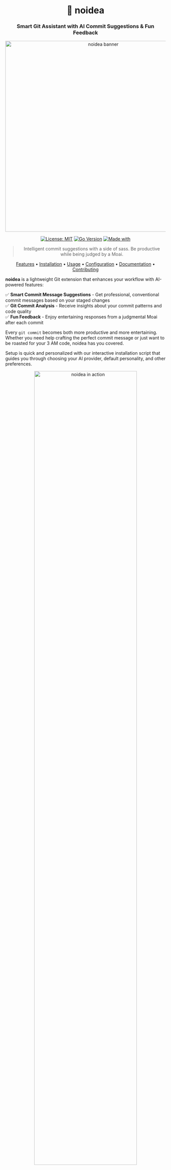 <div align="center">

# 🧠 noidea
### Smart Git Assistant with AI Commit Suggestions & Fun Feedback

<img src="assets/header.png" alt="noidea banner" width="600">

[![License: MIT](https://img.shields.io/badge/License-MIT-yellow.svg)](https://opensource.org/licenses/MIT)
[![Go Version](https://img.shields.io/badge/Go-1.18+-00ADD8?logo=go)](https://golang.org/doc/go1.18)
[![Made with](https://img.shields.io/badge/Made%20with-noidea-orange)](https://github.com/AccursedGalaxy/noidea)

> Intelligent commit suggestions with a side of sass. Be productive while being judged by a Moai.

[Features](#-features) • [Installation](#-getting-started) • [Usage](#-usage) • [Configuration](#-configuration) • [Documentation](https://accursedgalaxy.github.io/noidea/) • [Contributing](#-contributing)

</div>

**noidea** is a lightweight Git extension that enhances your workflow with AI-powered features:

✅ **Smart Commit Message Suggestions** - Get professional, conventional commit messages based on your staged changes  
✅ **Git Commit Analysis** - Receive insights about your commit patterns and code quality  
✅ **Fun Feedback** - Enjoy entertaining responses from a judgmental Moai after each commit  

Every `git commit` becomes both more productive and more entertaining. Whether you need help crafting the perfect commit message or just want to be roasted for your 3 AM code, noidea has you covered.

Setup is quick and personalized with our interactive installation script that guides you through choosing your AI provider, default personality, and other preferences.

<div align="center">
<img src="docs/assets/images/demo.gif" alt="noidea in action" width="80%">
</div>

---

## 🗿 What It Does

After every `git commit`, you'll see something like:

```
───────────────────────────────────────────────────
🗿  (ಠ_ಠ) Your commit message was 'fix final final pls real'
"You've entered the 2AM hotfix arc. A legendary time."
───────────────────────────────────────────────────
```

Whether your code is clean or cursed, the Moai sees all.

And before committing, get AI-powered suggestions:

```
───────────────────────────────────────────────────
🧠 Analyzing staged changes and 10 recent commits
Generating professional commit message suggestion...
───────────────────────────────────────────────────
✨ Suggested commit message:
feat(user-auth): implement password reset functionality with email verification
───────────────────────────────────────────────────
```

<details>
<summary>👀 See noidea in action</summary>

<h3>Commit Message Suggestions</h3>
<img src="docs/assets/images/suggest.png" alt="Commit message suggestions" width="80%">

<h3>Post-Commit Moai Feedback</h3>
<img src="docs/assets/images/moai.png" alt="Moai feedback" width="80%">

<h3>Weekly Summary Analysis</h3>
<img src="docs/assets/images/summary.png" alt="Weekly summary" width="80%">
</details>

---

## 🚀 Getting Started

### Installation Options

Choose one of these methods to install noidea:

<details open>
<summary><b>1. Using the Installation Script (Recommended)</b></summary>

```bash
# Clone the repository
git clone https://github.com/AccursedGalaxy/noidea.git
cd noidea

# Run the installer (might need sudo)
./install.sh
# Or specify a custom location
./install.sh ~/bin
```

The installation script provides an interactive setup experience where you can configure:
- AI provider selection (xAI, OpenAI, DeepSeek)
- Default personality choice
- Moai face selection mode
- And other preferences

This is the recommended method as it ensures all components are properly configured.
</details>

<details>
<summary><b>2. One-Line Quick Installation</b></summary>

```bash
# Install to /usr/local/bin (may require sudo)
curl -sSL https://raw.githubusercontent.com/AccursedGalaxy/noidea/main/quickinstall.sh | bash

# Or with sudo for system-wide installation
curl -sSL https://raw.githubusercontent.com/AccursedGalaxy/noidea/main/quickinstall.sh | sudo bash
```
</details>

<details>
<summary><b>3. Using Make</b></summary>

```bash
# Clone the repository
git clone https://github.com/AccursedGalaxy/noidea.git
cd noidea

# Install to /usr/local/bin (default)
sudo make install
# Or specify a custom prefix
make install PREFIX=~/.local
```
</details>

<details>
<summary><b>4. Manual Installation</b></summary>

```bash
# Clone the repository
git clone https://github.com/AccursedGalaxy/noidea.git
cd noidea

# Build the binary
go build -o noidea

# Move it to a directory in your PATH
sudo cp noidea /usr/local/bin/
```
</details>

<details>
<summary><b>5. Pre-built Binaries (Coming Soon)</b></summary>

We'll soon provide pre-built binaries for various platforms on our releases page.
</details>

### Setting Up In Your Repository

Once noidea is installed, you can set it up in any Git repository:

```bash
# Navigate to your repository
cd /path/to/your/repo

# Initialize noidea (sets up Git hooks)
noidea init
```

This adds a post-commit hook to show the Moai judgments after each commit.

For commit message suggestions, enable them during initialization or run:

```bash
# Enable commit suggestions
git config noidea.suggest true
```

Now, when you commit, noidea will suggest a message for you!

## 📋 Features

<div align="center">
<img src="docs/assets/images/features.png" alt="noidea features overview" width="80%">
</div>

### Post-Commit Feedback

Get immediate feedback after each commit with the Moai:

```
───────────────────────────────────────────────────
🗿  (ಠ_ಠ)  This is definitely the final fix
"You've typed 'final fix' 17 times today. I'm not judging. (I am.)"
───────────────────────────────────────────────────
```

Options:
- `--ai` - Use AI to generate feedback (default: use config setting)
- `--diff` - Include the diff in AI context for better analysis
- `--personality <n>` - Personality to use for feedback
- `--history` - Include recent commit history for context
- `--list-personalities` - List available personalities

Example:
```bash
# Get AI-powered feedback with recent history context
noidea moai --ai --history
```

### Weekly Summaries

Generate insightful summaries of your Git activity:

```
noidea summary
```

Options:
- `--days <N>` - Analyze the last N days (default: 7)
- `--personality <n>` - Use a specific personality for insights
- `--export <format>` - Export to text, markdown, or HTML
- `--stats-only` - Show only statistics without AI insights
- `--ai` - Include AI insights (default: use config)

Example:
```bash
# Generate a 30-day summary with AI insights and export as markdown
noidea summary --days 30 --ai --export markdown
```

### On-Demand Feedback

Get targeted analysis of specific commits with powerful filtering:

```
noidea feedback
```

Options:
- `--count <N>` - Analyze last N commits (default: 5)
- `--author <n>` - Filter by commit author
- `--branch <n>` - Filter by specific branch
- `--files <list>` - Filter by files touched (comma-separated)
- `--diff` - Include diff context for deeper analysis
- `--personality <n>` - Use a specific personality
- `--export <format>` - Export to text, markdown, or HTML

Examples:

```bash
# Basic feedback on last 3 commits
noidea feedback --count 3

# Analyze commits affecting specific files
noidea feedback --files "src/main.go,pkg/utils"

# Analyze commits from a specific author
noidea feedback --author "Your Name"

# Use a supportive personality with diff context
noidea feedback --personality supportive_mentor --diff

# Export your feedback to share with the team
noidea feedback --export markdown
```

### Commit Message Suggestions

Get AI-powered commit message suggestions based on your staged changes:

```
noidea suggest
```

Options:
- `--history <N>` - Number of recent commits to analyze for context (default: 10)
- `--full-diff` - Include full diff instead of summary
- `--interactive` - Interactive mode to approve/reject suggestions
- `--file <path>` - Path to commit message file (for hooks)

> **Note:** Commit suggestions always use a professional conventional commit format, regardless of any personality settings used elsewhere in the tool.

Git Hook Integration:
- Automatically suggests commit messages during the commit process
- Easily enable with the included script:
  ```
  ./scripts/install-hooks.sh
  ```
  This installs the `prepare-commit-msg` hook and sets up your Git config with interactive prompts

Examples:

```bash
# Get a suggestion for your staged changes
noidea suggest

# Interactive mode to approve, regenerate, or edit suggestions
noidea suggest --interactive

# Consider more context from previous commits
noidea suggest --history 20

# Include the full diff for more detailed analysis
noidea suggest --full-diff
```

## 🧠 AI Integration

noidea supports AI-powered feedback using LLM providers that offer OpenAI-compatible APIs:

<div class="provider-grid" style="display: grid; grid-template-columns: repeat(3, 1fr); gap: 20px; margin-bottom: 20px;">
  <div style="text-align: center;">
    <img src="docs/assets/images/xai-logo.png" alt="xAI" width="100">
    <p>xAI (Grok)</p>
  </div>
  <div style="text-align: center;">
    <img src="docs/assets/images/openai-logo.png" alt="OpenAI" width="100">
    <p>OpenAI</p>
  </div>
  <div style="text-align: center;">
    <img src="docs/assets/images/deepseek-logo.png" alt="DeepSeek" width="100">
    <p>DeepSeek (coming soon)</p>
  </div>
</div>

To enable AI integration:

1. Set your API key in an environment variable:
   ```
   # For xAI
   export XAI_API_KEY=your_api_key_here
   
   # For OpenAI
   export OPENAI_API_KEY=your_api_key_here
   ```

2. Or create a `.env` file in your project directory or in `~/.noidea/.env`
   ```
   XAI_API_KEY=your_api_key_here
   ```

3. Run with the `--ai` flag or enable it permanently:
   ```
   # Run with the flag
   noidea moai --ai
   
   # Enable permanently 
   export NOIDEA_LLM_ENABLED=true
   ```

4. Configure your model (optional):
   ```
   export NOIDEA_MODEL=grok-2-1212
   ```

## 🤖 AI Personalities

noidea supports multiple AI personalities to provide different types of feedback:

<div class="personality-cards" style="display: flex; justify-content: space-between; margin-bottom: 20px;">
  <div style="border: 1px solid #ddd; padding: 10px; border-radius: 5px; width: 24%;">
    <h3>😈 Snarky Code Reviewer</h3>
    <p>A sarcastic, witty code reviewer that doesn't hold back</p>
  </div>
  <div style="border: 1px solid #ddd; padding: 10px; border-radius: 5px; width: 24%;">
    <h3>🤗 Supportive Mentor</h3>
    <p>Encouraging and positive feedback to keep you motivated</p>
  </div>
  <div style="border: 1px solid #ddd; padding: 10px; border-radius: 5px; width: 24%;">
    <h3>🧑‍💻 Git Expert</h3>
    <p>Technical feedback based on Git best practices</p>
  </div>
  <div style="border: 1px solid #ddd; padding: 10px; border-radius: 5px; width: 24%;">
    <h3>🚀 Motivational Speaker</h3>
    <p>Over-the-top enthusiasm for your commits!</p>
  </div>
</div>

> **Note:** Personalities affect post-commit feedback and analysis, but commit message suggestions (via `noidea suggest`) always use a professional format regardless of the selected personality.

### Using personalities

```bash
# List available personalities
noidea moai --list-personalities

# Use a specific personality
noidea moai --ai --personality=supportive_mentor

# Set default personality in config
export NOIDEA_PERSONALITY=git_expert
```

### Creating custom personalities

Create a `personalities.toml` file in your project or in `~/.noidea/` directory:

```toml
# Default personality to use
default = "my_custom_personality"

[personalities.my_custom_personality]
name = "My Custom Personality"
description = "A custom personality that fits my workflow"
system_prompt = """
Instructions for the AI on how to respond.
Keep it concise and clear.
"""
user_prompt_format = """
Commit message: "{{.Message}}"
Time of day: {{.TimeOfDay}}
{{if .Diff}}Commit diff summary: {{.Diff}}{{end}}

Provide feedback about this commit:
"""
max_tokens = 150
temperature = 0.7
```

Reference the example file at `personalities.toml.example` for more details.

## 🔧 Configuration

noidea can be configured using environment variables, a `.env` file, or a TOML configuration file.

### Using the config command

noidea provides a config command to help you manage your configuration:

```
# Show current configuration
noidea config --show

# Create a new configuration file interactively
noidea config --init

# Validate your configuration
noidea config --validate

# Specify a custom config path
noidea config --path /custom/path/config.toml --show
```

### Configuration file

Default location: `~/.noidea/config.toml`

Example configuration:
```toml
[llm]
enabled = true
provider = "xai"
api_key = "your_api_key_here"
model = "grok-2-1212"
temperature = 0.7

[moai]
use_lint = false
faces_mode = "random"
personality = "snarky_reviewer"
include_history = true
```

### Environment variables

You can override any configuration setting using environment variables:

```
# LLM settings
export NOIDEA_LLM_ENABLED=true
export NOIDEA_MODEL=grok-2-1212
export NOIDEA_TEMPERATURE=0.5

# Moai settings
export NOIDEA_FACES_MODE=random
export NOIDEA_USE_LINT=false
export NOIDEA_PERSONALITY=snarky_reviewer
export NOIDEA_INCLUDE_HISTORY=true

# Provider API keys
export XAI_API_KEY=your_api_key_here
export OPENAI_API_KEY=your_api_key_here
export DEEPSEEK_API_KEY=your_api_key_here
```

## 📚 Documentation

For more detailed information, check out our [full documentation site](https://accursedgalaxy.github.io/noidea/).

<div align="center">
<a href="https://accursedgalaxy.github.io/noidea/" target="_blank">
  <img src="docs/assets/images/docs-preview.png" alt="Documentation Preview" width="80%">
</a>
</div>

We've created a comprehensive documentation site using GitHub Pages that includes:

- Detailed tutorials
- Command reference
- Configuration guide
- API documentation for integration
- Troubleshooting tips
- Advanced usage examples

## 💡 Feature Status

| Feature                   | Status          |
|---------------------------|-----------------|
| Moai face after commit    | ✅ Done         |
| AI-based commit feedback  | ✅ Done         |
| Config file support       | ✅ Done         |
| Weekly summaries          | ✅ Done         |
| On-demand commit analysis | ✅ Done         |
| Commit message suggestions| ✅ Done         |
| Enhanced terminal output  | ✅ Done         |
| POSIX-compatible hooks    | ✅ Done         |
| Lint feedback             | 🛠️ In progress  |
| Commit streak insights    | 🔜 Coming Soon  |
| Cross-platform releases   | 🔜 Coming Soon  |

## 🤯 Why tho?

Because Git is too serious. Coding is chaos. Let's embrace it.

## 🧪 Contributing

Got Moai faces? Snarky commit messages? Cursed feedback ideas?

PRs are welcome. Open an issue or just drop a meme.

Check out our test suite in the `tests/` directory to ensure your changes work as expected.

<div align="center">
<img src="docs/assets/images/contribute.png" alt="Contributing" width="50%">
</div>

## 🪦 Disclaimer

This tool will not improve your Git hygiene.
It will, however, make it more entertaining.

---

<div align="center">
Made with <code>noidea</code> and late-night energy.

<a href="https://github.com/AccursedGalaxy/noidea/stargazers"><img src="https://img.shields.io/github/stars/AccursedGalaxy/noidea?style=social" alt="GitHub stars"></a>
<a href="https://github.com/AccursedGalaxy/noidea/network/members"><img src="https://img.shields.io/github/forks/AccursedGalaxy/noidea?style=social" alt="GitHub forks"></a>
<a href="https://github.com/AccursedGalaxy/noidea/issues"><img src="https://img.shields.io/github/issues/AccursedGalaxy/noidea" alt="GitHub issues"></a>
</div>
